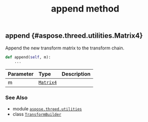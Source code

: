 ﻿---
title: append method
second_title: Aspose.3D for Python via .NET API References
description: 
type: docs
weight: 20
url: /aspose.threed.utilities/transformbuilder/append/
is_root: false
---

## append {#aspose.threed.utilities.Matrix4}

Append the new transform matrix to the transform chain.



```python
def append(self, m):
    ...
```


| Parameter | Type | Description |
| :- | :- | :- |
| m | [`Matrix4`](/3d/python-net/aspose.threed.utilities/matrix4) |  |



### See Also
* module [`aspose.threed.utilities`](../../)
* class [`TransformBuilder`](/3d/python-net/aspose.threed.utilities/transformbuilder)
